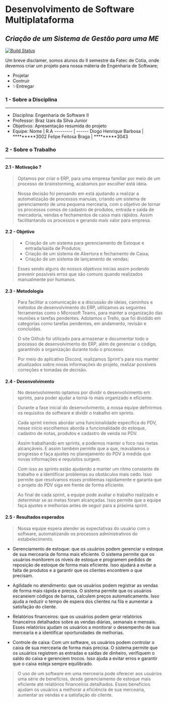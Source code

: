# Desenvolvimento de Software Multiplataforma 
## _Criação de um Sistema de Gestão para uma ME_

[![Build Status](https://travis-ci.org/joemccann/dillinger.svg?branch=master)](https://travis-ci.org/joemccann/dillinger)

Um breve disclamer, somos alunos do II semestre da Fatec de Cotia, onde devemos criar um projeto para nossa máteria de Engenharia de Software;

- Projetar 
- Contruir
- ✨Entregar

### 1 - Sobre a Disciplina
----
- Disciplina: Engenharia de Software II
- Professor: Braz Izais da Silva Junior
- Objetivos: Apresentação resumida do projeto
- Equipe:
     Nome   | R.A
    --------- | ------
    Diogo Henrique Barbosa | *********3002
    Felipe Feitosa Braga  | *********3043


### 2 - Sobre o Trabalho
----

#### 2.1 - Motivação ?

> Optamos por criar o ERP, para uma empresa familiar por meio de um processo de brainstorming,  acabamos por escolher está ideia.  

> Nossa decisão foi pensando em está ajudando a realizar a automatização de processos manuias, criando um sistema de gerenciamento de uma pequena mercearia, com o objetivo de tornar os processos comos de cadastro de produtos, entrada e saida de mercadoria, vendas e fechamentos de caixa mais ráṕidos. Assim facilitantando os processos e gerando mais valor para empresa. 

#### 2.2 - Objetivo

> - Criação de um sistema para gerenciamento de Estoque e entrada/saída de Produtos;
> - Criação de um sistema de Abertura e fechamento de Caixa;
> - Criação de um sistema de lançamento de vendas;

> Esses sendo alguns do nossos objetivos inicias assim podendo prevenir possíveis erros que são comuns quando realizados manualmente por humanos.
    
#### 2.3 - Metodologia 

> Para facilitar a comunicação e a discussão de ideias, caminhos e métodos de desenvolvimento do ERP, utilizamos as seguintes ferramentas como o Microsoft Teams,  para manter a organização das reuniões e tarefas pendentes. Adotamos o Trello, que foi dividido em categorias como tarefas pendentes, em andamento, revisão e concluídas. 

> O site Github foi utilizado para armazenar e documentar todo o processo de desenvolvimento do ERP, além de gerenciar o código, garantindo a organização durante todo o processo. 

> Por meio do aplicativo Discord, realizamos Sprint's para nos manter atualizados sobre novas informações do projeto, realizar possíveis correções e tomadas de decisão. 

#### 2.4 -	Desenvolvimento
> No desenvolvimento optamos por dividir o desenvolvimento em sprints, para poder ajudar a torná-lo mais organizado e eficiente.

> Durante a fase inicial do desenvolvimento, a nossa equipe definirmos os requisitos do software e dividir o trabalho em sprints. 

> Cada sprint iremos abordar uma funcionalidade específica do PDV, nesse início escolhemos aborda a funcionalidade do estoque, cadastro de notas, produtos e cadastro de venda no PDV. 

> Assim trabalhando em sprints, a podemos manter o foco nas metas alcançáveis. E assim também permite que a que, reavaliamos o progresso e faça ajustes no planejamento do PDV à medida que novas informações e requisitos surgem.

> Com isso as sprints estão ajudando a manter um ritmo constante de trabalho e a identificar problemas ou obstáculos mais cedo. Isso permite que resolvamos esses problemas rapidamente e garanta que o projeto do PDV siga em frente de forma eficiente.

> Ao final de cada sprint, a equipe pode avaliar o trabalho realizado e determinar se as metas foram alcançadas. Isso permite que a equipe faça ajustes e melhorias antes de seguir para a próxima sprint.

#### 2.5 -	Resultados esperados 
> Nossa equipe espera atender as expectativas do usuário com o software, automatizando os processos administrativos do estabelecimento. 

*	Gerenciamento de estoque: que os usuários podem gerenciar o estoque de sua mercearia de forma mais eficiente. O sistema permite que os usuários monitorem os níveis de estoque e programem pedidos de reposição de estoque de forma mais eficiente. Isso ajudará a evitar a falta de produtos e a garantir que os clientes encontrem o que precisam.

*	Agilidade no atendimento: que os usuários podem registrar as vendas de forma mais rápida e precisa. O sistema permite que os usuários escaneiem códigos de barras, calculem preços automaticamente. Isso ajuda a reduzir o tempo de espera dos clientes na fila e aumentar a satisfação do cliente.


*   Relatórios financeiros: que os usuários podem gerar relatórios financeiros detalhados sobre as vendas diárias, semanais e mensais. Esses relatórios ajudam os usuários a monitorar o desempenho de sua mercearia e a identificar oportunidades de melhorias.

*	Controle de caixa: Com um software, os usuários podem controlar o caixa de sua mercearia de forma mais precisa. O sistema permite que os usuários registrem as entradas e saídas de dinheiro, verifiquem o saldo do caixa e gerenciem trocos. Isso ajuda a evitar erros e garantir que o caixa esteja sempre equilibrado.

> O uso de um software em uma mercearia pode oferecer aos usuários uma série de benefícios, desde gerenciamento de estoque mais eficiente até relatórios financeiros detalhados. Esses benefícios ajudam os usuários a melhorar a eficiência de sua mercearia, aumentar as vendas e a satisfação do cliente.

